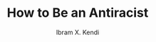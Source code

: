 ---
title: "How to Be an Antiracist"
subtitle: ""
description: ""
layout: book
author: Ibram X. Kendi
started: 2020-06-20
read: 2020-06-20
status: read
rating: 5
color: 
cover: 
pages: 320
progress: 0
link: 
---